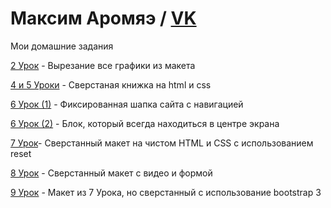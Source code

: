 

# Максим Аромяэ / [VK](https://vk.com/m.aromae)
Мои домашние задания


[2 Урок](https://yadi.sk/d/BXXkvnx53MzR6W) - Вырезание все графики из макета


[4 и 5 Уроки](https://codepen.io/maarom/project/editor/DnakNr) - Сверстаная книжка на html и css


[6 Урок (1)](https://codepen.io/maarom/pen/bowRdm) - Фиксированная шапка сайта с навигацией


[6 Урок (2)](https://codepen.io/maarom/pen/aLmwWB) - Блок, который всегда находиться в центре экрана


[7 Урок](makcarom.github.io/lesson_07)- Сверстанный макет на чистом HTML и CSS с использованием reset


[8 Урок](makcarom.github.io/lesson_08) - Сверстанный макет с видео и формой


[9 Урок](makcarom.github.io/lesson_09) - Макет из 7 Урока, но сверстанный с использование bootstrap 3

